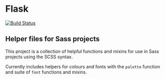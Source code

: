 # Flask

[![Build Status](https://api.travis-ci.org/jaradlight/flask.png?branch=master)](https://travis-ci.org/jaradlight/flask)

## Helper files for Sass projects

This project is a collection of helpful functions and mixins for use in Sass projects using the SCSS syntax.

Currently includes helpers for colours and fonts with the `palette` function and suite of `font` functions and mixins.
